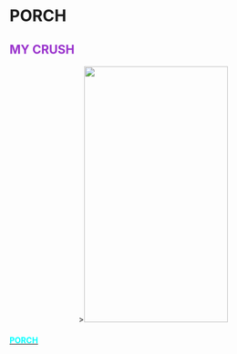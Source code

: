 <!doctype type>
<html>

<head>
    <title>MY CRUSH</title>
</head>

<body>
    <h1> PORCH</h1>
    <h2><span style="color:darkorchid"> MY CRUSH</span></h2>
    <center>><a href="https://www.facebook.com/nicha.songsang.35"><img src="c:\Users\Admin\Downloads\Porch.jpg"
                height="450" width=252></center>
    <h4><span style="color:aliceblue">
            <span style="color :aqua">
                PORCH
            </span>
        </span>
    </h4>


</body>

</html>
